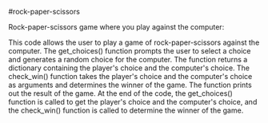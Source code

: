 #rock-paper-scissors

Rock-paper-scissors game where you play against the computer:

This code allows the user to play a game of rock-paper-scissors against the computer. The get_choices() function prompts the user to select a choice and generates 
a random choice for the computer. The function returns a dictionary containing the player's choice and the computer's choice. The check_win() function takes the 
player's choice and the computer's choice as arguments and determines the winner of the game. The function prints out the result of the game. At the end of the code,
the get_choices() function is called to get the player's choice and the computer's choice, and the check_win() function is called to determine the winner of the game.

